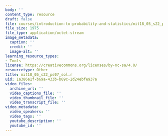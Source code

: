 ```yaml
---
body: ''
content_type: resource
draft: false
file: courses/introduction-to-probability-and-statistics/mit18_05_s22_ps07_sol.r
file_size: 1975
file_type: application/octet-stream
image_metadata:
  caption: ''
  credit: ''
  image-alt: ''
learning_resource_types:
- Tools
license: https://creativecommons.org/licenses/by-nc-sa/4.0/
resourcetype: Other
title: mit18_05_s22_ps07_sol.r
uid: 1a386a1f-b69a-433b-b69c-2d24ebfe937a
video_files:
  archive_url: ''
  video_captions_file: ''
  video_thumbnail_file: ''
  video_transcript_file: ''
video_metadata:
  video_speakers: ''
  video_tags: ''
  youtube_description: ''
  youtube_id: ''
---
```


